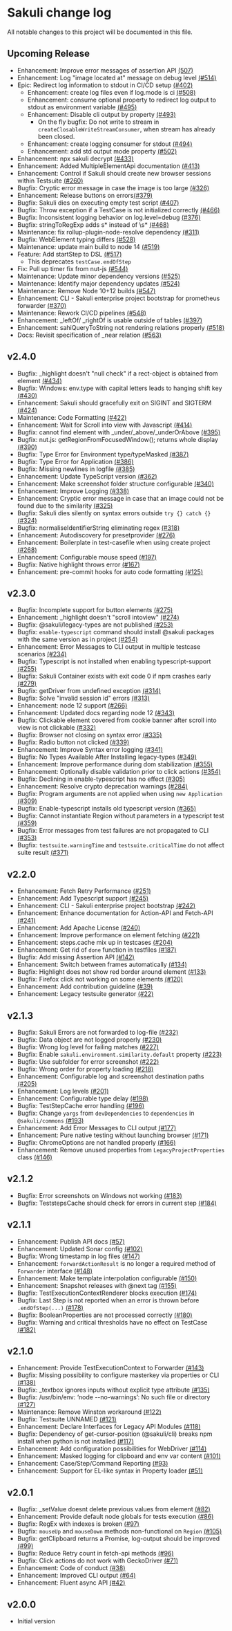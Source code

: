 # Sakuli change log

All notable changes to this project will be documented in this file.

## Upcoming Release

- Enhancement: Improve error messages of assertion API [(507)](https://github.com/sakuli/sakuli/issues/507)
- Enhancement: Log "image located at" message on debug level [(#514)](https://github.com/sakuli/sakuli/issues/514)
- Epic: Redirect log information to stdout in CI/CD setup [(#402)](https://github.com/sakuli/sakuli/issues/402)
  - Enhancement: create log files even if log.mode is ci [(#508)](https://github.com/sakuli/sakuli/issues/508)
  - Enhancement: consume optional property to redirect log output to stdout as environment variable [(#495)](https://github.com/sakuli/sakuli/issues/495)
  - Enhancement: Disable cli output by property [(#493)](https://github.com/sakuli/sakuli/issues/493)
    - On the fly bugfix: Do not write to stream in `createClosableWriteStreamConsumer`, when stream has already been closed.
  - Enhancement: create logging consumer for stdout [(#494)](https://github.com/sakuli/sakuli/issues/494)
  - Enhancement: add std output mode property [(#502)](https://github.com/sakuli/sakuli/issues/502)
- Enhancement: npx sakuli decrypt [(#433)](https://github.com/sakuli/sakuli/issues/433)
- Enhancement: Added MultipleElementApi documentation [(#413)](https://github.com/sakuli/sakuli/issues/413)
- Enhancement: Control if Sakuli should create new browser sessions within Testsuite [(#260)](https://github.com/sakuli/sakuli/issues/260)
- Bugfix: Cryptic error message in case the image is too large [(#326)](https://github.com/sakuli/sakuli/issues/326)
- Enhancement: Release buttons on errors[(#379)](https://github.com/sakuli/sakuli/issues/379)
- Bugfix: Sakuli dies on executing empty test script [(#407)](https://github.com/sakuli/sakuli/issues/407)
- Bugfix: Throw exception if a TestCase is not initialized correctly [(#466)](https://github.com/sakuli/sakuli/issues/466)
- Bugfix: Inconsistent logging behavior on log.level=debug [(#376)](https://github.com/sakuli/sakuli/issues/376)
- Bugfix: stringToRegExp adds s* instead of \s* [(#468)](https://github.com/sakuli/sakuli/issues/468)
- Maintenance: fix rollup-plugin-node-resolve dependency [(#311)](https://github.com/sakuli/sakuli/issues/311)
- Bugfix: WebElement typing differs [(#528)](https://github.com/sakuli/sakuli/issues/528)
- Maintenance: update main build to node 14 [(#519)](https://github.com/sakuli/sakuli/issues/519)
- Feature: Add startStep to DSL [(#517)](https://github.com/sakuli/sakuli/issues/517)
  - This deprecates `testCase.endOfStep`
- Fix: Pull up timer fix from nut-js [(#544)](https://github.com/sakuli/sakuli/issues/544)
- Maintenance: Update minor dependency versions [(#525)](https://github.com/sakuli/sakuli/issues/525)
- Maintenance: Identify major dependency updates [(#524)](https://github.com/sakuli/sakuli/issues/524)
- Maintenance: Remove Node 10+12 builds [(#547)](https://github.com/sakuli/sakuli/issues/547)
- Enhancement: CLI - Sakuli enterprise project bootstrap for prometheus forwarder [(#370)](https://github.com/sakuli/sakuli/issues/370)
- Maintenance: Rework CI/CD pipelines [(#548)](https://github.com/sakuli/sakuli/issues/548)
- Enhancement: \_leftOf/ \_rightOf is usable outside of tables [(#397)](https://github.com/sakuli/sakuli/issues/397)
- Enhancement: sahiQueryToString not rendering relations properly [(#518)](https://github.com/sakuli/sakuli/issues/518)
- Docs: Revisit specification of \_near relation [(#563)](https://github.com/sakuli/sakuli/issues/563)

## v2.4.0

- Bugfix: \_highlight doesn't "null check" if a rect-object is obtained from element [(#434)](https://github.com/sakuli/sakuli/issues/343)
- Bugfix: Windows: env.type with capital letters leads to hanging shift key [(#430)](https://github.com/sakuli/sakuli/issues/430)
- Enhancement: Sakuli should gracefully exit on SIGINT and SIGTERM [(#424)](https://github.com/sakuli/sakuli/issues/424)
- Maintenance: Code Formatting [(#422)](https://github.com/sakuli/sakuli/issues/422)
- Enhancement: Wait for Scroll into view with Javascript [(#414)](https://github.com/sakuli/sakuli/pull/414)
- Bugfix: cannot find element with \_under/\_above/\_underOrAbove [(#395)](https://github.com/sakuli/sakuli/issues/395)
- Bugfix: nut.js: getRegionFromFocusedWindow(); returns whole display [(#390)](https://github.com/sakuli/sakuli/issues/390)
- Bugfix: Type Error for Environment type/typeMasked [(#387)](https://github.com/sakuli/sakuli/issues/387)
- Bugfix: Type Error for Application [(#386)](https://github.com/sakuli/sakuli/issues/386)
- Bugfix: Missing newlines in logfile [(#385)](https://github.com/sakuli/sakuli/issues/385)
- Enhancement: Update TypeScript version [(#362)](https://github.com/sakuli/sakuli/issues/362)
- Enhancement: Make screenshot folder structure configurable [(#340)](https://github.com/sakuli/sakuli/issues/340)
- Enhancement: Improve Logging [(#338)](https://github.com/sakuli/sakuli/issues/338)
- Enhancement: Cryptic error message in case that an image could not be found due to the similarity [(#325)](https://github.com/sakuli/sakuli/issues/325)
- Bugfix: Sakuli dies silently on syntax errors outside `try {} catch {}` [(#324)](https://github.com/sakuli/sakuli/issues/324)
- Bugfix: normaliseIdentifierString eliminating regex [(#318)](https://github.com/sakuli/sakuli/issues/318)
- Enhancement: Autodiscovery for presetprovider [(#276)](https://github.com/sakuli/sakuli/issues/276)
- Enhancement: Boilerplate in test-casefile when using create project [(#268)](https://github.com/sakuli/sakuli/issues/268)
- Enhancement: Configurable mouse speed [(#197)](https://github.com/sakuli/sakuli/issues/197)
- Bugfix: Native highlight throws error [(#167)](https://github.com/sakuli/sakuli/issues/167)
- Enhancement: pre-commit hooks for auto code formatting [(#125)](https://github.com/sakuli/sakuli/issues/125)

## v2.3.0

- Bugfix: Incomplete support for button elements [(#275)](https://github.com/sakuli/sakuli/issues/275)
- Enhancement: \_highlight doesn't "scroll intoview" [(#274)](https://github.com/sakuli/sakuli/issues/274)
- Bugfix: @sakuli/legacy-types are not published [(#253)](https://github.com/sakuli/sakuli/issues/253)
- Bugfix: `enable-typescript` command should install @sakuli packages with the same version as in project [(#254)](https://github.com/sakuli/sakuli/issues/254)
- Enhancement: Error Messages to CLI output in multiple testcase scenarios [(#234)](https://github.com/sakuli/sakuli/issues/234)
- Bugfix: Typescript is not installed when enabling typescript-support [(#255)](https://github.com/sakuli/sakuli/issues/255)
- Bugfix: Sakuli Container exists with exit code 0 if npm crashes early [(#279)](https://github.com/sakuli/sakuli/issues/279)
- Bugfix: getDriver from undefined exception [(#314)](https://github.com/sakuli/sakuli/issues/314)
- Bugfix: Solve "invalid session id" errors [(#313)](https://github.com/sakuli/sakuli/issues/313)
- Enhancement: node 12 support [(#266)](https://github.com/sakuli/sakuli/issues/266)
- Enhancement: Updated docs regarding node 12 [(#343)](https://github.com/sakuli/sakuli/issues/343)
- Bugfix: Clickable element covered from cookie banner after scroll into view is not clickable [(#332)](https://github.com/sakuli/sakuli/issues/332)
- Bugfix: Browser not closing on syntax error [(#335)](https://github.com/sakuli/sakuli/issues/335)
- Bugfix: Radio button not clicked [(#339)](https://github.com/sakuli/sakuli/pull/339)
- Enhancement: Improve Syntax error logging [(#341)](https://github.com/sakuli/sakuli/issues/341)
- Bugfix: No Types Available After Installing legacy-types [(#349)](https://github.com/sakuli/sakuli/issues/349)
- Enhancement: Improve performance during dom stabilization [(#355)](https://github.com/sakuli/sakuli/issues/355)
- Enhancement: Optionally disable validation prior to click actions [(#354)](https://github.com/sakuli/sakuli/issues/354)
- Bugfix: Declining in enable-typescript has no effect [(#305)](https://github.com/sakuli/sakuli/issues/305)
- Enhancement: Resolve crypto deprecation warnings [(#284)](https://github.com/sakuli/sakuli/issues/284)
- Bugfix: Program arguments are not applied when using `new Application` [(#309)](https://github.com/sakuli/sakuli/issues/309)
- Bugfix: Enable-typescript installs old typescript version [(#365)](https://github.com/sakuli/sakuli/issues/365)
- Bugfix: Cannot instantiate Region without parameters in a typescript test [(#359)](https://github.com/sakuli/sakuli/issues/359)
- Bugfix: Error messages from test failures are not propagated to CLI [(#353)](https://github.com/sakuli/sakuli/issues/353)
- Bugfix: `testsuite.warningTime` and `testsuite.criticalTime` do not affect suite result [(#371)](https://github.com/sakuli/sakuli/issues/371)

## v2.2.0

- Enhancement: Fetch Retry Performance [(#251)](https://github.com/sakuli/sakuli/issues/251)
- Enhancement: Add Typescript support [(#245)](https://github.com/sakuli/sakuli/issues/245)
- Enhancement: CLI - Sakuli enterprise project bootstrap [(#242)](https://github.com/sakuli/sakuli/issues/242)
- Enhancement: Enhance documentation for Action-API and Fetch-API [(#241)](https://github.com/sakuli/sakuli/issues/241)
- Enhancement: Add Apache License [(#240)](https://github.com/sakuli/sakuli/issues/240)
- Enhancement: Improve performance on element fetching [(#221)](https://github.com/sakuli/sakuli/issues/221)
- Enhancement: steps.cache mix up in testcases [(#204)](https://github.com/sakuli/sakuli/issues/204)
- Enhancement: Get rid of `done` function in testfiles [(#187)](https://github.com/sakuli/sakuli/issues/187)
- Bugfix: Add missing Assertion API [(#142)](https://github.com/sakuli/sakuli/issues/142)
- Enhancement: Switch between frames automatically [(#134)](https://github.com/sakuli/sakuli/issues/134)
- Bugfix: Highlight does not show red border around element [(#133)](https://github.com/sakuli/sakuli/issues/133)
- Bugfix: Firefox click not working on some elements [(#120)](https://github.com/sakuli/sakuli/issues/120)
- Enhancement: Add contribution guideline [(#39)](https://github.com/sakuli/sakuli/issues/39)
- Enhancement: Legacy testsuite generator [(#22)](https://github.com/sakuli/sakuli/issues/22)

## v2.1.3

- Bugfix: Sakuli Errors are not forwarded to log-file [(#232)](https://github.com/sakuli/sakuli/issues/232)
- Bugfix: Data object are not logged properly [(#230)](https://github.com/sakuli/sakuli/issues/230)
- Bugfix: Wrong log level for failing matches [(#227)](https://github.com/sakuli/sakuli/issues/227)
- Bugfix: Enable `sakuli.environment.similarity.default` property [(#223)](https://github.com/sakuli/sakuli/issues/223)
- Bugfix: Use subfolder for error screenshot [(#222)](https://github.com/sakuli/sakuli/issues/222)
- Bugfix: Wrong order for property loading [(#218)](https://github.com/sakuli/sakuli/issues/218)
- Enhancement: Configurable log and screenshot destination paths [(#205)](https://github.com/sakuli/sakuli/issues/205)
- Enhancement: Log levels [(#201)](https://github.com/sakuli/sakuli/issues/201)
- Enhancement: Configurable type delay [(#198)](https://github.com/sakuli/sakuli/issues/198)
- Bugfix: TestStepCache error handling [(#196)](https://github.com/sakuli/sakuli/issues/196)
- Bugfix: Change `yargs` from `devDependencies` to `dependencies` in `@sakuli/commons` [(#193)](https://github.com/sakuli/sakuli/issues/193)
- Enhancement: Add Error Messages to CLI output [(#177)](https://github.com/sakuli/sakuli/issues/177)
- Enhancement: Pure native testing without launching browser [(#171)](https://github.com/sakuli/sakuli/issues/171)
- Bugfix: ChromeOptions are not handled properly [(#166)](https://github.com/sakuli/sakuli/issues/166)
- Enhancement: Remove unused properties from `LegacyProjectProperties` class [(#146)](https://github.com/sakuli/sakuli/issues/146)

## v2.1.2

- Bugfix: Error screenshots on Windows not working [(#183)](https://github.com/sakuli/sakuli/issues/183)
- Bugfix: TeststepsCache should check for errors in current step [(#184)](https://github.com/sakuli/sakuli/issues/184)

## v2.1.1

- Enhancement: Publish API docs [(#57)](https://github.com/sakuli/sakuli/issues/57)
- Enhancement: Updated Sonar config [(#102)](https://github.com/sakuli/sakuli/issues/102)
- Bugfix: Wrong timestamp in log files [(#147)](https://github.com/sakuli/sakuli/issues/147)
- Enhancement: `forwardActionResult` is no longer a required method of `Forwarder` interface [(#148)](https://github.com/sakuli/sakuli/issues/148)
- Enhancement: Make template interpolation configurable [(#150)](https://github.com/sakuli/sakuli/issues/150)
- Enhancement: Snapshot releases with @next tag [(#155)](https://github.com/sakuli/sakuli/issues/155)
- Bugfix: TestExecutionContextRenderer blocks execution [(#174)](https://github.com/sakuli/sakuli/issues/174)
- Bugfix: Last Step is not reported when an error is thrown before `.endOfStep(...)` [(#178)](https://github.com/sakuli/sakuli/issues/178)
- Bugfix: BooleanProperties are not processed correctly [(#180)](https://github.com/sakuli/sakuli/issues/180)
- Bugfix: Warning and critical thresholds have no effect on TestCase [(#182)](https://github.com/sakuli/sakuli/issues/182)

## v2.1.0

- Enhancement: Provide TestExecutionContext to Forwarder [(#143)](https://github.com/sakuli/sakuli/issues/143)
- Bugfix: Missing possibility to configure masterkey via properties or CLI [(#138)](https://github.com/sakuli/sakuli/issues/138)
- Bugfix: \_textbox ignores inputs without explicit type attribute [(#135)](https://github.com/sakuli/sakuli/issues/135)
- Bugfix: /usr/bin/env: ‘node --no-warnings’: No such file or directory [(#127)](https://github.com/sakuli/sakuli/issues/127)
- Maintenance: Remove Winston workaround [(#122)](https://github.com/sakuli/sakuli/issues/122)
- Bugfix: Testsuite UNNAMED [(#121)](https://github.com/sakuli/sakuli/issues/121)
- Enhancement: Declare Interfaces for Legacy API Modules [(#118)](https://github.com/sakuli/sakuli/issues/118)
- Bugfix: Dependency of get-cursor-position (@sakuli/cli) breaks npm install when python is not installed [(#117)](https://github.com/sakuli/sakuli/issues/117)
- Enhancement: Add configuration possibilities for WebDriver [(#114)](https://github.com/sakuli/sakuli/issues/114)
- Enhancement: Masked logging for clipboard and env var content [(#101)](https://github.com/sakuli/sakuli/issues/101)
- Enhancement: Case/Step/Command Reporting [(#93)](https://github.com/sakuli/sakuli/issues/93)
- Enhancement: Support for EL-like syntax in Property loader [(#51)](https://github.com/sakuli/sakuli/issues/51)

## v2.0.1

- Bugfix: \_setValue doesnt delete previous values from element [(#82)](https://github.com/sakuli/sakuli/issues/82)
- Enhancement: Provide default node globals for tests execution [(#86)](https://github.com/sakuli/sakuli/issues/86)
- Bugfix: RegEx with indexes is broken [(#97)](https://github.com/sakuli/sakuli/issues/97)
- Bugfix: `mouseUp` and `mouseDown` methods non-functional on `Region` [(#105)](https://github.com/sakuli/sakuli/issues/105)
- Bugfix: getClipboard returns a Promise, log-output should be improved [(#99)](https://github.com/sakuli/sakuli/issues/99)
- Bugfix: Reduce Retry count in fetch-api methods [(#96)](https://github.com/sakuli/sakuli/issues/96)
- Bugfix: Click actions do not work with GeckoDriver [(#71)](https://github.com/sakuli/sakuli/issues/71)
- Enhancement: Code of conduct [(#38)](https://github.com/sakuli/sakuli/issues/38)
- Enhancement: Improved CLI output [(#64)](https://github.com/sakuli/sakuli/issues/64)
- Enhancement: Fluent async API [(#42)](https://github.com/sakuli/sakuli/issues/42)

## v2.0.0

- Initial version
